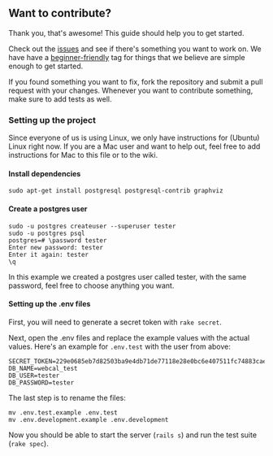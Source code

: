 ## Want to contribute?
Thank you, that's awesome! This guide should help you to get started.


Check out the [issues](https://github.com/BatchZero/webcal/issues) and see if there's something you want to work on. We have have a [beginner-friendly](https://github.com/BatchZero/webcal/issues?labels=beginner-friendly&page=1&state=open) tag for things that we believe are simple enough to get started.

If you found something you want to fix, fork the repository and submit a pull request with your changes.
Whenever you want to contribute something, make sure to add tests as well.

### Setting up the project
Since everyone of us is using Linux, we only have instructions for (Ubuntu) Linux right now. If you are a Mac user and want to help out, feel free to add instructions for Mac to this file or to the wiki.

#### Install dependencies

    sudo apt-get install postgresql postgresql-contrib graphviz

#### Create a postgres user

    sudo -u postgres createuser --superuser tester
    sudo -u postgres psql
    postgres=# \password tester
    Enter new password: tester
    Enter it again: tester
    \q

In this example we created a postgres user called tester, with the same password, feel free to choose anything you want.

#### Setting up the .env files

First, you will need to generate a secret token with `rake secret`.

Next, open the .env files and replace the example values with the actual values. Here's an example for `.env.test` with the user from above:

    SECRET_TOKEN=229e0685eb7d82503ba9e4db71de77118e28e0bc6e407511fc74883cae9f239....
    DB_NAME=webcal_test
    DB_USER=tester
    DB_PASSWORD=tester

The last step is to rename the files:

    mv .env.test.example .env.test
    mv .env.development.example .env.development

Now you should be able to start the server (`rails s`) and run the test suite (`rake spec`).

